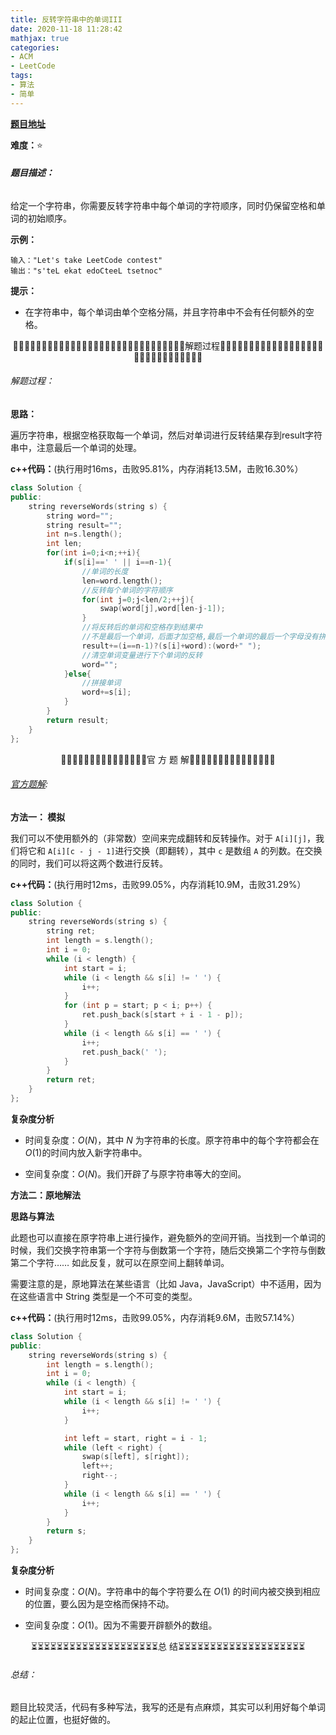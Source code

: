 ```yaml
---
title: 反转字符串中的单词III
date: 2020-11-18 11:28:42
mathjax: true
categories:
- ACM
- LeetCode
tags:
- 算法
- 简单
---
```


**[题目地址](https://leetcode-cn.com/problems/reverse-words-in-a-string-iii/)**

**难度：**⭐

###### **题目描述：**

给定一个字符串，你需要反转字符串中每个单词的字符顺序，同时仍保留空格和单词的初始顺序。

<!-- more -->

**示例：**

```
输入："Let's take LeetCode contest"
输出："s'teL ekat edoCteeL tsetnoc"
```

**提示：**

- 在字符串中，每个单词由单个空格分隔，并且字符串中不会有任何额外的空格。



<center>🙋‍♂️🙋‍♂️🙋‍♂️🙋‍♂️🙋‍♂️🙋‍♂️🙋‍♂️🙋‍♂️🙋‍♂️🙋‍♂️🙋‍♂️🙋‍♂️🙋‍♂️🙋‍♂️🙋‍♂️解题过程🙋‍♂️🙋‍♂️🙋‍♂️🙋‍♂️🙋‍♂️🙋‍♂️🙋‍♂️🙋‍♂️🙋‍♂️🙋‍♂️🙋‍♂️🙋‍♂️🙋‍♂️🙋‍♂️🙋‍♂️</center>

###### 解题过程：

**思路：**

遍历字符串，根据空格获取每一个单词，然后对单词进行反转结果存到result字符串中，注意最后一个单词的处理。

**c++代码：**(执行用时16ms，击败95.81%，内存消耗13.5M，击败16.30%）

```c++
class Solution {
public:
    string reverseWords(string s) {
        string word="";
        string result="";
        int n=s.length();
        int len;
        for(int i=0;i<n;++i){
            if(s[i]==' ' || i==n-1){
                //单词的长度
                len=word.length();
                //反转每个单词的字符顺序
                for(int j=0;j<len/2;++j){
                    swap(word[j],word[len-j-1]);
                }
                //将反转后的单词和空格存到结果中
                //不是最后一个单词，后面才加空格,最后一个单词的最后一个字母没有拼接到注意处理
                result+=(i==n-1)?(s[i]+word):(word+" ");
                //清空单词变量进行下个单词的反转
                word="";
            }else{
                //拼接单词
                word+=s[i];
            }
        }
        return result;
    }
};
```



<center>💎💎💎💎💎💎💎💎💎💎💎💎💎💎💎官 方 题 解💎💎💎💎💎💎💎💎💎💎💎💎💎💎💎</center>

###### [官方题解](https://leetcode-cn.com/problems/reverse-words-in-a-string-iii/solution/fan-zhuan-zi-fu-chuan-zhong-de-dan-ci-iii-by-lee-2/):

**方法一： 模拟**

我们可以不使用额外的（非常数）空间来完成翻转和反转操作。对于 `A[i][j]​`，我们将它和 `A[i][c - j - 1]​` 进行交换（即翻转），其中 `c` 是数组 `A` 的列数。在交换的同时，我们可以将这两个数进行反转。

**c++代码：**(执行用时12ms，击败99.05%，内存消耗10.9M，击败31.29%）

```c++
class Solution {
public:
    string reverseWords(string s) {
        string ret;
        int length = s.length();
        int i = 0;
        while (i < length) {
            int start = i;
            while (i < length && s[i] != ' ') {
                i++;
            }
            for (int p = start; p < i; p++) {
                ret.push_back(s[start + i - 1 - p]);
            }
            while (i < length && s[i] == ' ') {
                i++;
                ret.push_back(' ');
            }
        }
        return ret;
    }
};
```

**复杂度分析**

- 时间复杂度：$O(N)$，其中 $N$ 为字符串的长度。原字符串中的每个字符都会在 $O(1)$的时间内放入新字符串中。

- 空间复杂度：$O(N)$。我们开辟了与原字符串等大的空间。


**方法二：原地解法**

**思路与算法**

此题也可以直接在原字符串上进行操作，避免额外的空间开销。当找到一个单词的时候，我们交换字符串第一个字符与倒数第一个字符，随后交换第二个字符与倒数第二个字符…… 如此反复，就可以在原空间上翻转单词。

需要注意的是，原地算法在某些语言（比如 Java，JavaScript）中不适用，因为在这些语言中 String 类型是一个不可变的类型。

**c++代码：**(执行用时12ms，击败99.05%，内存消耗9.6M，击败57.14%）

```c++
class Solution {
public: 
    string reverseWords(string s) {
        int length = s.length();
        int i = 0;
        while (i < length) {
            int start = i;
            while (i < length && s[i] != ' ') {
                i++;
            }

            int left = start, right = i - 1;
            while (left < right) {
                swap(s[left], s[right]);
                left++;
                right--;
            }
            while (i < length && s[i] == ' ') {
                i++;
            }
        }
        return s;
    }
};
```

**复杂度分析**

- 时间复杂度：$O(N)$。字符串中的每个字符要么在 $O(1)$ 的时间内被交换到相应的位置，要么因为是空格而保持不动。

- 空间复杂度：$O(1)$。因为不需要开辟额外的数组。




<center>⏳⏳⏳⏳⏳⏳⏳⏳⏳⏳⏳⏳⏳⏳⏳⏳⏳⏳⏳⏳总 结⏳⏳⏳⏳⏳⏳⏳⏳⏳⏳⏳⏳⏳⏳⏳⏳⏳⏳⏳⏳</center>

###### 总结：

题目比较灵活，代码有多种写法，我写的还是有点麻烦，其实可以利用好每个单词的起止位置，也挺好做的。